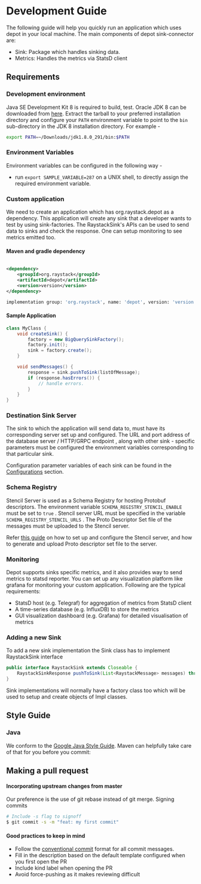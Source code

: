 # Development Guide

The following guide will help you quickly run an application which uses depot in your local machine.
The main components of depot sink-connector are:

- Sink: Package which handles sinking data.
- Metrics: Handles the metrics via StatsD client

## Requirements

### Development environment

Java SE Development Kit 8 is required to build, test.
Oracle JDK 8 can be downloaded from [here](https://www.oracle.com/tr/java/technologies/javase/javase8-archive-downloads.html). Extract the tarball to your preferred installation directory and configure your `PATH` environment variable to point to the `bin` sub-directory in the JDK 8 installation directory. For example -

```bash
export PATH=~/Downloads/jdk1.8.0_291/bin:$PATH
```

### Environment Variables

Environment variables can be configured in the following way -

- run `export SAMPLE_VARIABLE=287` on a UNIX shell, to directly assign the required environment variable.

### Custom application

We need to create an application which has org.raystack.depot as a dependency.
This application will create any sink that a developer wants to test by using sink-factories.
The RaystackSink's APIs can be used to send data to sinks and check the response.
One can setup monitoring to see metrics emitted too.

#### Maven and gradle dependency

```xml

<dependency>
    <groupId>org.raystack</groupId>
    <artifactId>depot</artifactId>
    <version>version</version>
</dependency>
```

```sh
implementation group: 'org.raystack', name: 'depot', version: 'version'
```

#### Sample Application

```java
class MyClass {
    void createSink() {
        factory = new BigQuerySinkFactory();
        factory.init();
        sink = factory.create();
    }

    void sendMessages() {
        response = sink.pushToSink(listOfMessage);
        if (response.hasErrors()) {
            // handle errors.
        }
    }
}
```

### Destination Sink Server

The sink to which the application will send data to, must have its corresponding server set up and configured.
The URL and port address of the database server / HTTP/GRPC endpoint , along with other sink - specific parameters
must be configured the environment variables corresponding to that particular sink.

Configuration parameter variables of each sink can be found in the [Configurations](../reference/configuration/) section.

### Schema Registry

Stencil Server is used as a Schema Registry for hosting Protobuf descriptors.
The environment variable `SCHEMA_REGISTRY_STENCIL_ENABLE` must be set to `true` .
Stencil server URL must be specified in the variable `SCHEMA_REGISTRY_STENCIL_URLS` .
The Proto Descriptor Set file of the messages must be uploaded to the Stencil server.

Refer [this guide](https://github.com/raystack/stencil/tree/master/server#readme) on how to set up and configure the Stencil server, and how to generate and upload Proto descriptor set file to the server.

### Monitoring

Depot supports sinks specific metrics, and it also provides way to send metrics to statsd reporter.
You can set up any visualization platform like grafana for monitoring your custom application.
Following are the typical requirements:

- StatsD host \(e.g. Telegraf\) for aggregation of metrics from StatsD client
- A time-series database \(e.g. InfluxDB\) to store the metrics
- GUI visualization dashboard \(e.g. Grafana\) for detailed visualisation of metrics

### Adding a new Sink

To add a new sink implementation the Sink class has to implement RaystackSink interface

```java
public interface RaystackSink extends Closeable {
    RaystackSinkResponse pushToSink(List<RaystackMessage> messages) throws RaystackSinkException;
}
```

Sink implementations will normally have a factory class too which will be used to setup and create objects of Impl classes.

## Style Guide

### Java

We conform to the [Google Java Style Guide](https://google.github.io/styleguide/javaguide.html). Maven can helpfully take care of that for you before you commit:

## Making a pull request

#### Incorporating upstream changes from master

Our preference is the use of git rebase instead of git merge. Signing commits

```bash
# Include -s flag to signoff
$ git commit -s -m "feat: my first commit"
```

#### Good practices to keep in mind

- Follow the [conventional commit](https://www.conventionalcommits.org/en/v1.0.0/) format for all commit messages.
- Fill in the description based on the default template configured when you first open the PR
- Include kind label when opening the PR
- Avoid force-pushing as it makes reviewing difficult
